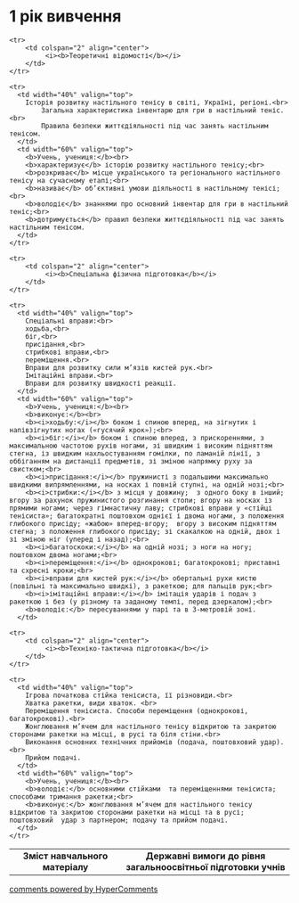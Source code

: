 <div id="hypercomments_widget" class="js-hypercomments-widget invisible"></div>

1 рік вивчення
=============================

<table>
  <body>
    <tr>
      <td width="40%" align="center">
        <b>Зміст навчального матеріалу</b>
      </td>
      <td width="60%" align="center" valign="top">
        <b>Державні вимоги до рівня загальноосвітньої підготовки учнів</b>
      </td>
    </tr>

    <tr>
    	<td colspan="2" align="center">
    		 <i><b>Теоретичні відомості</b></i>
    	</td>
    </tr>

    <tr>
      <td width="40%" valign="top">
        Історія розвитку настільного тенісу в світі, Україні, регіоні.<br>
		    Загальна характеристика інвентарю для гри в настільний теніс. <br>
		    Правила безпеки життєдіяльності під час занять настільним тенісом.
      </td>
      <td width="60%" valign="top">
        <b>Учень, учениця:</b><br>
        <b>характеризує</b> історію розвитку настільного тенісу;<br>
        <b>розкриває</b> місце українського та регіонального настільного тенісу на сучасному етапі;<br>
        <b>називає</b> об’єктивні умови діяльності в настільному тенісі;<br>
        <b>володіє</b> знаннями про основний інвентар для гри в настільний теніс;<br>
        <b>дотримується</b> правил безпеки життєдіяльності під час занять настільним тенісом.
      </td>
    </tr>

    <tr>
    	<td colspan="2" align="center">
    		 <i><b>Спеціальна фізична підготовка</b></i>
    	</td>
    </tr>

    <tr>
      <td width="40%" valign="top">
        Спеціальні вправи:<br>
        ходьба,<br>
		біг,<br>
		присідання,<br>
		стрибкові вправи,<br>
		переміщення.<br>
		Вправи для розвитку сили м’язів кистей рук.<br>
		Імітаційні вправи.<br>
		Вправи для розвитку швидкості реакції.
      </td>
      <td width="60%" valign="top">
        <b>Учень, учениця:</b><br>
        <b>виконує:</b><br>
        <b><i>ходьбу:</i></b> боком і спиною вперед, на зігнутих і напівзігнутих ногах («гусячий крок»);<br>
		<b><i>біг:</i></b> боком і спиною вперед, з прискореннями, з максимальною частотою рухів ногами, зі швидким і високим підняттям стегна, із швидким нахльостуванням гомілки, по ламаній лінії, з оббіганням на дистанції предметів, зі зміною напрямку руху за свистком;<br>
		<b><i>присідання:</i></b> пружинисті з подальшими максимально швидкими випрямленнями, на носках і повній ступні, на одній нозі;<br>
		<b><i>стрибки:</i></b> з місця у довжину;  з одного боку в інший; вгору за рахунок пружинистого розгинання стопи; вгору на носках із прямими ногами; через гімнастичну лаву; стрибкові вправи у «стійці тенісиста»; багатократні поштовхом однієї і двома ногами, з положення глибокого присіду; «жабою» вперед-вгору;  вгору з високим підняттям стегна; з положення глибокого присіду; зі скакалкою на одній, двох і зі зміною ніг (уперед і назад);<br>
		<b><i>багатоскоки:</i></b> на одній нозі; з ноги на ногу; поштовхом двома ногами;<br>
		<b><i>переміщення:</i></b> однокрокові; багатокрокові; приставні та схресні кроки;<br>
		<b><i>вправи для кистей рук:</i></b> обертальні рухи кистю (повільні та максимально швидкі), з ракеткою; для пальців рук;<br>
		<b><i>імітаційні вправи:</i></b> імітація ударів і подач з ракеткою і без (у різному та заданому темпі, перед дзеркалом);<br>
		<b>володіє:</b> пересуваннями у парі та в 3-метровій зоні.
      </td>

    <tr>
    	<td colspan="2" align="center">
    		 <i><b>Техніко-тактична підготовка</b></i>
    	</td>
    </tr>

    <tr>
      <td width="40%" valign="top">
        Ігрова початкова стійка тенісиста, її різновиди.<br>
		Хватка ракетки, види хваток. <br>
		Переміщення тенісиста. Способи переміщення (однокрокові, багатокрокові).<br>
		Жонглювання м’ячем для настільного тенісу відкритою та закритою сторонами ракетки на місці, в русі та біля стіни.<br>
		Виконання основних технічних прийомів (подача, поштовховий удар).<br>
		Прийом подачі.
      </td>
      <td width="60%" valign="top">
        <b>Учень, учениця:</b><br>
        <b>володіє:</b> основними стійками  та переміщеннями тенісиста; способами тримання ракетки;<br>
        <b>виконує:</b> жонглювання м’ячем для настільного тенісу відкритою та закритою сторонами ракетки на місці та в русі; поштовховий  удар з партнером; подачу та прийом подачі.
      </td>
    </tr>
  </body>
</table>

<div class="js-hypercomments-container">
    <a href="http://hypercomments.com" class="hc-link" title="comments widget">comments powered by HyperComments</a>
</div>